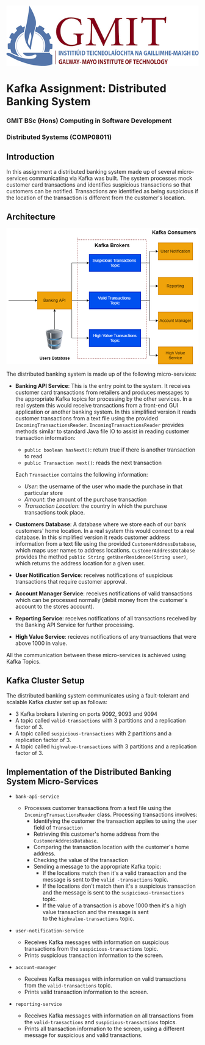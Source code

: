 ![GMTI Logo](gmit-logo.jpg)
#  Kafka Assignment: Distributed Banking System
### GMIT BSc (Hons) Computing in Software Development
### Distributed Systems (COMP08011)


## Introduction
In this assignment a distributed banking system made up of several micro-services communicating via
 Kafka was built. The system processes mock customer card transactions and identifies suspicious transactions so that customers can be notified. Transactions are identified as being suspicious if the location of the transaction is different from the customer's location.

## Architecture
![Architecture](architecture.png)

The distributed banking system is made up of the following micro-services:
- **Banking API Service**: This is the entry point to the system. It receives customer card transactions from
 retailers and produces messages to the appropriate Kafka topics for processing by the other services. In a real
  system this would receive transactions from a front-end GUI application or another banking system. In this
   simplified version it reads customer transactions from a text file using the provided `IncomingTransactionsReader`.
   `IncomingTransactionsReader` provides methods similar to standard Java file IO to assist in reading customer transaction information:
   - `public boolean hasNext()`: return true if there is another transaction to read
   - `public Transaction next()`: reads the next transaction

   Each `Transaction` contains the following information:
    - _User_: the username of the user who made the purchase in that particular store
    - _Amount_: the amount of the purchase transaction
    - _Transaction Location_: the country in which the purchase transactions took place.   

- **Customers Database**: A database where we store each of our bank customers' home location. In a real system
 this would connect to a real database. In this simplified version it reads customer address information from a text
  file using the provided `CustomerAddressDatabase`, which maps user names to address locations. `CustomerAddressDatabase` provides the method `public String getUserResidence(String user)`,
   which returns the address location for a given user.
- **User Notification Service**: receives notifications of suspicious transactions that require customer approval.
- **Account Manager Service**: receives notifications of valid transactions which can be processed normally (debit
 money from the customer's account to the stores account).
- **Reporting Service**:  receives notifications of all transactions received by the Banking API Service for further
 processing.
- **High Value Service**: recieves notifications of any transactions that were above 1000 in value.

All the communication between these micro-services is achieved using Kafka Topics.

## Kafka Cluster Setup
The distributed banking system communicates using a fault-tolerant and scalable Kafka cluster set up as follows:
- 3 Kafka brokers listening on ports 9092, 9093 and 9094
- A topic called `valid-transactions` with 3 partitions and a replication factor of 3.
- A topic called `suspicious-transactions` with 2 partitions and a replication factor of 3.
- A topic called `highvalue-transactions` with 3 partitions and a replication factor of 3.


## Implementation of the Distributed Banking System Micro-Services
- `bank-api-service`
    - Processes customer transactions from a text file using the `IncomingTransactionsReader` class. Processing transactions involves:
        - Identifying the customer the transaction applies to using the `user` field of `Transaction`
        - Retrieving this customer's home address from the `CustomerAddressDatabase`.
        - Comparing the transaction location with the customer's home address.
        - Checking the value of the transaction
        - Sending a message to the appropriate Kafka topic:
            - If the locations match then it's a valid transaction and the message is sent to the `valid
            -transactions` topic.
            - If the locations don't match then it's a suspicious transaction and the message is sent to the
             `suspicious-transactions` topic.
            - If the value of a transaction is above 1000 then it's a high value transaction and the message is sent  
            to the `highvalue-transactions` topic.

- `user-notification-service`
  - Receives Kafka messages with information on suspicious transactions from the `suspicious-transactions` topic.
  - Prints suspicious transaction information to the screen.

- `account-manager`  
  - Receives Kafka messages with information on valid transactions from the `valid-transactions` topic.
  - Prints valid transaction information to the screen.

- `reporting-service`
  - Receives Kafka messages with information on all transactions from the `valid-transactions` and `suspicious-transactions` topics.
  - Prints all transaction information to the screen, using a different message for suspicious and valid transactions.




